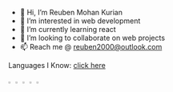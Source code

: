 - 👋 Hi, I’m Reuben Mohan Kurian
- 👀 I’m interested in web development
- 🌱 I’m currently learning react 
- 💞️ I’m looking to collaborate on web projects
- 📫 Reach me @ reuben2000@outlook.com


Languages I Know:
 [click here](www.google.com)


<img src="https://user-images.githubusercontent.com/68062270/174033467-7242495f-979c-4eea-a7d6-cfc7c3a55ad6.png" width=2% height=2%>
<img src="https://user-images.githubusercontent.com/68062270/174033471-93e6d8a3-6c21-44ba-8e04-25fb6c1ae652.png" width=2% height=2%>
<img src="https://user-images.githubusercontent.com/68062270/174033476-86f6d9c6-c4ad-4e1b-9648-2cb61e2e28c5.jpg" width=2% height=2%>
<img src="https://user-images.githubusercontent.com/68062270/174033481-1092f1a2-d5f5-45a5-9665-80412f91b7eb.jpg" width=2% height=2%>
<img src="https://user-images.githubusercontent.com/68062270/174033482-efdcd02e-f8e4-4728-9ce2-908f018347c1.jpg" width=2% height=2%>


